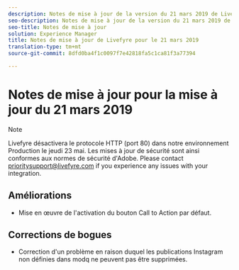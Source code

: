 ```yaml
---
description: Notes de mise à jour de la version du 21 mars 2019 de Livefyre.
seo-description: Notes de mise à jour de la version du 21 mars 2019 de Livefyre.
seo-title: Notes de mise à jour
solution: Experience Manager
title: Notes de mise à jour de Livefyre pour le 21 mars 2019
translation-type: tm+mt
source-git-commit: 8dfd0ba4f1c0097f7e42818fa5c1ca81f3a77394

---
```



# Notes de mise à jour pour la mise à jour du 21 mars 2019

>[!NOTE]
>
>Livefyre désactivera le protocole HTTP (port 80) dans notre environnement Production le jeudi 23 mai. Les mises à jour de sécurité sont ainsi conformes aux normes de sécurité d&#39;Adobe. Please contact [prioritysupport@livefyre.com](mailto:prioritysupport@livefyre.com) if you experience any issues with your integration.

## Améliorations

* Mise en œuvre de l&#39;activation du bouton Call to Action par défaut.


## Corrections de bogues

* Correction d&#39;un problème en raison duquel les publications Instagram non définies dans modq ne peuvent pas être supprimées.
